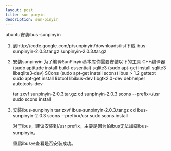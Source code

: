 ```yaml
---
layout: post
title: sun-pinyin
description: sun-pinyin
---
```


ubuntu安装ibus-sunpinyin

1. 到http://code.google.com/p/sunpinyin/downloads/list下载
    ibus-sunpinyin-2.0.3.tar.gz
    sunpinyin-2.0.3.tar.gz

2. 安装sunpinyin
    为了编译SunPinyin基本库你需要安装以下的工具
    C++编译器 (sudo aptitude install build-essential)
    sqlite3 (sudo apt-get install sqlite3 libsqlite3-dev)
    SCons (sudo apt-get install scons)
    ibus > 1.2
    gettext
    sudo apt-get install libtool libibus-dev libgtk2.0-dev debhelper autotools-dev

    tar zxvf sunpinyin-2.0.3.tar.gz
    cd sunpinyin-2.0.3
    scons --prefix=/usr
    sudo scons install

3. 安装ibus-sunpinyin
    tar zxvf ibus-sunpinyin-2.0.3.tar.gz
    cd ibus-sunpinyin-2.0.3
    scons --prefix=/usr
    sudo scons install

    对于ibus，建议安装到/usr prefix，主要是因为怕ibus无法加载ibus-sunpinyin。

    重启ibus来查看是否安装成功。
